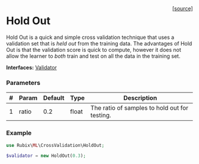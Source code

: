 <span style="float:right;"><a href="https://github.com/RubixML/RubixML/blob/master/src/CrossValidation/HoldOut.php">[source]</a></span>

# Hold Out
Hold Out is a quick and simple cross validation technique that uses a validation set that is *held out* from the training data. The advantages of Hold Out is that the validation score is quick to compute, however it does not allow the learner to *both* train and test on all the data in the training set.

**Interfaces:** [Validator](api.md#validator)

### Parameters
| # | Param | Default | Type | Description |
|---|---|---|---|---|
| 1 | ratio | 0.2 | float | The ratio of samples to hold out for testing. |

### Example
```php
use Rubix\ML\CrossValidation\HoldOut;

$validator = new HoldOut(0.3);
```